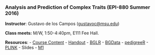 ### Analysis and Prediction of Complex Traits (EPI-880  Summer 2016)


**Instructor**: Gustavo de los Campos (gustavoc@msu.edu)

**Class meets:** M/W, 1:50-4:40pm, E111 Fee Hall.

**Resources**:
    - [Course Content]( https://www.dropbox.com/s/fun60q4eevswgos/CourseContent.docx?dl=0 )
    - [Handout](https://www.dropbox.com/s/m1pyznfjnfyf5if/handout.docx?dl=0)
    - [BGLR](https://github.com/gdlc/bglr-r)
    - [BGData](https://github.com/quantgen/bgdata)
    - [pedigreeR](https://github.com/Rpedigree/pedigreeR)
    - [PLINK](http://pngu.mgh.harvard.edu/~purcell/plink/)
    - Slides
        - [M1](https://www.dropbox.com/s/pe9nvw1d6cnf22t/M1.pptx?dl=0)
    
